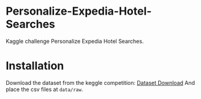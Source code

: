 # Personalize-Expedia-Hotel-Searches
Kaggle challenge Personalize Expedia Hotel Searches.

# Installation
Download the dataset from the keggle competition:
[Dataset Download](https://www.kaggle.com/competitions/dmt-2025-2nd-assignment/data)
And place the csv files at `data/raw`.
